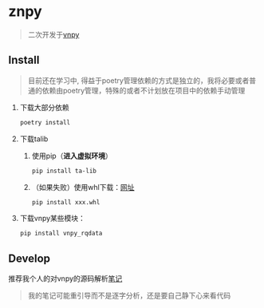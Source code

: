 # znpy
>二次开发于[vnpy](https://github.com/vnpy/vnpy)

## Install
> 目前还在学习中, 得益于poetry管理依赖的方式是独立的，我将必要或者普通的依赖由poetry管理，特殊的或者不计划放在项目中的依赖手动管理

1. 下载大部分依赖
    ```bash
    poetry install
    ```

2. 下载talib
    1. 使用pip（**进入虚拟环境**）
        ```bash
        pip install ta-lib
        ```

    2. （如果失败）使用whl下载：[网址](https://www.lfd.uci.edu/~gohlke/pythonlibs/#ta-lib)
        ```bash
        pip install xxx.whl
        ```

3. 下载vnpy某些模块：
    ```bash
    pip install vnpy_rqdata
    ```

## Develop

推荐我个人的对vnpy的源码解析[笔记](https://github.com/zweix123/CS-notes/blob/master/Quant/vnpy.md)
> 我的笔记可能重引导而不是逐字分析，还是要自己静下心来看代码